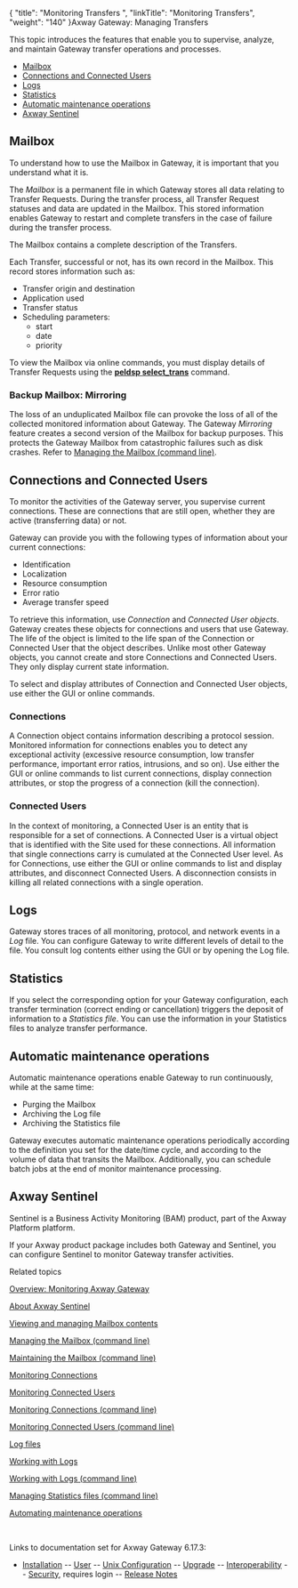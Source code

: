 {
    "title": "Monitoring Transfers ",
    "linkTitle": "Monitoring Transfers",
    "weight": "140"
}<span class="mc-variable axway_variables.Component_Long_Name variable">Axway Gateway</span>: Managing Transfers

This topic introduces the features that enable you to supervise, analyze, and maintain Gateway transfer operations and processes.

-   [Mailbox](#mailbox)
-   [Connections and Connected Users](#connections_and_connected_users)
-   [Logs](#logs)
-   [Statistics](#stats)
-   [Automatic maintenance operations](#auto_maint_operations)
-   [Axway Sentinel](#sentinel)

<span id="mailbox"></span>

## Mailbox

To understand how to use the Mailbox in Gateway, it is important that you understand what it is.

The <span style="font-style: italic;">Mailbox</span> is a permanent file in which Gateway stores all data relating to Transfer Requests. During the transfer process, all Transfer Request statuses and data are updated in the Mailbox. This stored information enables Gateway to restart and complete transfers in the case of failure during the transfer process.

The Mailbox contains a complete description of the Transfers.

Each Transfer, successful or not, has its own record in the Mailbox. This record stores information such as:

-   Transfer origin and destination
-   Application used
-   Transfer status
-   Scheduling parameters:
    -   start
    -   date
    -   priority

To view the Mailbox via online commands, you must display details of Transfer Requests using the <span class="code" style="font-weight: bold;">[peldsp select\_trans](../submitting_transfer_requests_start_here/working_with_transfers_cli#peldsp_select_trans)</span> command.

### Backup Mailbox: Mirroring

The loss of an unduplicated Mailbox file can provoke the loss of all of the collected monitored information about Gateway. The Gateway <span style="font-style: italic;">Mirroring</span> feature creates a second version of the Mailbox for backup purposes. This protects the Gateway Mailbox from catastrophic failures such as disk crashes. Refer to [Managing the Mailbox (command line)](viewing_and_managing_mailbox_contents_cli/managing_mailbox_cli#Mailbox_mirroring).

<span id="connections_and_connected_users"></span>

## Connections and Connected Users

To monitor the activities of the Gateway server, you supervise current connections. These are connections that are still open, whether they are active (transferring data) or not.

Gateway can provide you with the following types of information about your current connections:

-   Identification
-   Localization
-   Resource consumption
-   Error ratio
-   Average transfer speed

To retrieve this information, use <span style="font-style: italic;">Connection</span> and <span style="font-style: italic;">Connected User objects</span>. Gateway creates these objects for connections and users that use Gateway. The life of the object is limited to the life span of the Connection or Connected User that the object describes. Unlike most other Gateway objects, you cannot create and store Connections and Connected Users. They only display current state information.

To select and display attributes of Connection and Connected User objects, use either the GUI or online commands.

### Connections

A Connection object contains information describing a protocol session. Monitored information for connections enables you to detect any exceptional activity (excessive resource consumption, low transfer performance, important error ratios, intrusions, and so on). Use either the GUI or online commands to list current connections, display connection attributes, or stop the progress of a connection (kill the connection).

### Connected Users

In the context of monitoring, a Connected User is an entity that is responsible for a set of connections. A Connected User is a virtual object that is identified with the Site used for these connections. All information that single connections carry is cumulated at the Connected User level. As for Connections, use either the GUI or online commands to list and display attributes, and disconnect Connected Users. A disconnection consists in killing all related connections with a single operation.

<span id="logs"></span>

## Logs

Gateway stores traces of all monitoring, protocol, and network events in a <span style="font-style: italic;">Log</span> file. You can configure Gateway to write different levels of detail to the file. You consult log contents either using the GUI or by opening the Log file.

<span id="stats"></span>

## Statistics

If you select the corresponding option for your Gateway configuration, each transfer termination (correct ending or cancellation) triggers the deposit of information to a <span style="font-style: italic;">Statistics file</span>. You can use the information in your Statistics files to analyze transfer performance.

<span id="auto_maint_operations"></span>

## Automatic maintenance operations

Automatic maintenance operations enable Gateway to run continuously, while at the same time:

-   Purging the Mailbox
-   Archiving the Log file
-   Archiving the Statistics file

Gateway executes automatic maintenance operations periodically according to the definition you set for the date/time cycle, and according to the volume of data that transits the Mailbox. Additionally, you can schedule batch jobs at the end of monitor maintenance processing.

<span id="sentinel"></span>

## Axway Sentinel

Sentinel is a Business Activity Monitoring (BAM) product, part of the <span class="mc-variable axway_variables.Platform_or_Suite_Short_Name variable">Axway Platform</span> platform.

If your Axway product package includes both Gateway and Sentinel, you can configure Sentinel to monitor Gateway transfer activities.

Related topics

[Overview: Monitoring <span class="mc-variable axway_variables.Component_Long_Name variable">Axway Gateway</span>](../../ov_gateway/ov_monitoring_gateway)

[About Axway Sentinel](../../connectors_about/sentinel_about)

[Viewing and managing Mailbox contents](viewing_and_managing_mailbox_contents_(gui))

[Managing the Mailbox (command line)](viewing_and_managing_mailbox_contents_cli/managing_mailbox_cli)

[Maintaining the Mailbox (command line)](viewing_and_managing_mailbox_contents_cli/maintaining_mailbox)

[Monitoring Connections](monitoring_connections_gui)

[Monitoring Connected Users](monitoring_connected_users_(gui))

[Monitoring Connections (command line)](viewing_and_managing_mailbox_contents_cli/monitoring_connections_cli)

[Monitoring Connected Users (command line)](viewing_and_managing_mailbox_contents_cli/monitoring_connected_users_cli)

[Log files](log_files)

[Working with Logs](log_files/working_with_logs_(gui))

[Working with Logs (command line)](log_files/working_with_logs_cli)

[Managing Statistics files (command line)](viewing_and_managing_mailbox_contents_cli/managing_statistics_files)

[Automating maintenance operations](automating_maintenance)

 

Links to documentation set for Axway Gateway <span class="mc-variable axway_variables.Release_Number variable">6.17.3</span>:

-   [Installation](/bundle/Gateway_6173_InstallationGuide_allOS_en_HTML5/page/Content/start_page.htm) -- [User](/bundle/Gateway_6173_UsersGuide_allOS_en_HTML5/page/Content/start_page.htm) -- [Unix Configuration](/bundle/Gateway_6173_ConfigurationGuide_UNIX_en_HTML5/page/Content/start_page.htm) -- [Upgrade](/bundle/Gateway_6173_UpgradeGuide_allOS_en_HTML5/page/Content/start_page.htm) -- [Interoperability](/bundle/Gateway_6173_InteroperabilityGuide_allOS_en_HTML5/page/Content/start_page.htm) -- [Security](/bundle/Gateway_6173_SecurityGuide_allOS_en_HTML5/page/Content/start_page.htm), requires login -- [Release Notes](/bundle/Gateway_6173_ReleaseNotes_allOS_en_HTML5/page/Content/Gateway_ReleaseNotes_allOS_en.htm)
